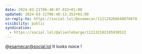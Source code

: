 ```yaml
---
date: 2024-03-21T06:48:07.832+01:00
updated: 2024-03-21T06:48:13.352+01:00
in-reply-to: https://social.lol/@esamecar/112129266640076878
visibility: public
syndication:
  - https://social.lol/@alienlebarge/112132102105938522
---
```


@esamecar@social.lol It looks noice !
